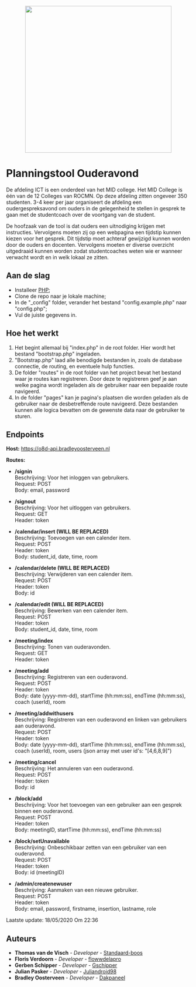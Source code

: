 <p align="center"><img src="https://www.rocmn.nl/themes/custom/rocmn/logo.svg?v=1570171176" width="400"></p>

# Planningstool Ouderavond
De afdeling ICT is een onderdeel van het MID college. Het MID College is één van de 12 Colleges van ROCMN. Op deze afdeling zitten ongeveer 350 studenten. 3-4 keer per jaar organiseert de afdeling een oudergespreksavond om ouders in de gelegenheid te stellen in gesprek te gaan met de studentcoach over de voortgang van de student.

De hoofzaak van de tool is dat ouders een uitnodiging krijgen met instructies. Vervolgens moeten zij
op een webpagina een tijdstip kunnen kiezen voor het gesprek. Dit tijdstip moet achteraf gewijzigd
kunnen worden door de ouders en docenten. Vervolgens moeten er diverse overzicht uitgedraaid
kunnen worden zodat studentcoaches weten wie er wanneer verwacht wordt en in welk lokaal ze
zitten.

## Aan de slag
<ul>
    <li>Installeer <a href="https://www.php.net/downloads">PHP</a>;</li>
    <li>Clone de repo naar je lokale machine;</li>
    <li>In de "_config" folder, verander het bestand "config.example.php" naar "config.php";</li>
    <li>Vul de juiste gegevens in.</li>
</ul>

## Hoe het werkt
<ol>
    <li>Het begint allemaal bij "index.php" in de root folder. Hier wordt het bestand "bootstrap.php" ingeladen.</li>
    <li>"Bootstrap.php" laad alle benodigde bestanden in, zoals de database connectie, de routing, en eventuele hulp functies.</li>
    <li>De folder "routes" in de root folder van het project bevat het bestand waar je routes kan registreren. Door deze te registreren geef je aan welke pagina wordt ingeladen als de gebruiker naar een bepaalde route navigeerd.</li>
    <li>In de folder "pages" kan je pagina's plaatsen die worden geladen als de gebruiker naar de desbetreffende route navigeerd. Deze bestanden kunnen alle logica bevatten om de gewenste data naar de gebruiker te sturen.</li>
</ol>

## Endpoints
<b>Host:</b> https://o8d-api.bradleyoosterveen.nl

<b>Routes:</b>

*   <b>/signin</b>
    <br/>
    Beschrijving: Voor het inloggen van gebruikers.
    <br/>
    Request: POST
    <br/>
    Body: email, password

*   <b>/signout</b>
    <br/>
    Beschrijving: Voor het uitloggen van gebruikers.
    <br/>
    Request: GET
    <br/>
    Header: token

*   <b>/calendar/insert (WILL BE REPLACED)</b>
    <br/>
    Beschrijving: Toevoegen van een calender item.
    <br/>
    Request: POST
    <br/>
    Header: token
    <br/>
    Body: student_id, date, time, room

*   <b>/calendar/delete (WILL BE REPLACED)</b>
    <br/>
    Beschrijving: Verwijderen van een calender item.
    <br/>
    Request: POST
    <br/>
    Header: token
    <br/>
    Body: id

*   <b>/calendar/edit (WILL BE REPLACED)</b>
    <br/>
    Beschrijving: Bewerken van een calender item.
    <br/>
    Request: POST
    <br/>
    Header: token
    <br/>
    Body: student_id, date, time, room
    
*   <b>/meeting/index</b>
    <br/>
    Beschrijving: Tonen van ouderavonden.
    <br/>
    Request: GET
    <br/>
    Header: token
    
*   <b>/meeting/add</b>
    <br/>
    Beschrijving: Registreren van een ouderavond.
    <br/>
    Request: POST
    <br/>
    Header: token
    <br/>
    Body: date (yyyy-mm-dd), startTime (hh:mm:ss), endTime (hh:mm:ss), coach (userId), room
    
*   <b>/meeting/addwithusers</b>
    <br/>
    Beschrijving: Registreren van een ouderavond en linken van gebruikers aan ouderavond.
    <br/>
    Request: POST
    <br/>
    Header: token
    <br/>
    Body: date (yyyy-mm-dd), startTime (hh:mm:ss), endTime (hh:mm:ss), coach (userId), room, users (json array met user id's: "[4,6,8,9]")
    
*   <b>/meeting/cancel</b>
    <br/>
    Beschrijving: Het annuleren van een ouderavond.
    <br/>
    Request: POST
    <br/>
    Header: token
    <br/>
    Body: id
    
*   <b>/block/add</b>
    <br/>
    Beschrijving: Voor het toevoegen van een gebruiker aan een gesprek binnen een ouderavond.
    <br/>
    Request: POST
    <br/>
    Header: token
    <br/>
    Body: meetingID, startTime (hh:mm:ss), endTime (hh:mm:ss)
    
*   <b>/block/setUnavailable</b>
    <br/>
    Beschrijving: Onbeschikbaar zetten van een gebruiker van een ouderavond.
    <br/>
    Request: POST
    <br/>
    Header: token
    <br/>
    Body: id (meetingID)
    
*   <b>/admin/createnewuser</b>
    <br/>
    Beschrijving: Aanmaken van een nieuwe gebruiker.
    <br/>
    Request: POST
    <br/>
    Header: token
    <br/>
    Body: email, password, firstname, insertion, lastname, role
    
Laatste update: 18/05/2020 Om 22:36

## Auteurs
* **Thomas van de Visch** - *Developer* - [Standaard-boos](https://github.com/Standaard-boos)
* **Floris Verdoorn** - *Developer* - [flowwdelapro](https://github.com/flowwdelapro)
* **Gerben Schipper** - *Developer* - [Gschipper](https://github.com/Gschipper)
* **Julian Pasker** - *Developer* - [Juliandroid98](https://github.com/Juliandroid98)
* **Bradley Oosterveen** - *Developer* - [Dakpaneel](https://github.com/Dakpaneel)
